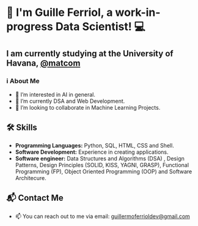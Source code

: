 # 👋 I'm Guille Ferriol, a work-in-progress Data Scientist! 💻

## I am currently studying at the University of Havana, [@matcom](https://github.com/matcom)

###  ℹ️ About Me
- 👀 I’m interested in AI in general.
- 🌱 I’m currently DSA and Web Development.
- 💞️ I’m looking to collaborate in Machine Learning Projects.

## 🛠️ Skills
- **Programming Languages:** Python, SQL, HTML, CSS and Shell.
- **Software Development:** Experience in creating applications.
- **Software engineer:** Data Structures and Algorithms (DSA) , Design Patterns, Design Principles (SOLID, KISS, YAGNI, GRASP), Functional Programming (FP), Object Oriented Programming (OOP) and Software Architecure.

## 📬 Contact Me
- 📫 You can reach out to me via email: guillermoferrioldev@gmail.com

<!---
guilleferrioldev/guilleferrioldev is a ✨ special ✨ repository because its `README.md` (this file) appears on your GitHub profile.
You can click the Preview link to take a look at your changes.
--->
